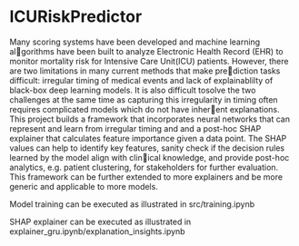 # ICURiskPredictor

Many scoring systems have been developed and machine learning algorithms have been built to analyze Electronic Health Record (EHR)
to monitor mortality risk for Intensive Care Unit(ICU) patients. However, there are two limitations in many current methods that make prediction tasks difficult: irregular timing of medical events and lack of explainablilty of black-box deep learning models. It is also difficult tosolve the two challenges at the same time as capturing this irregularity in timing often requires complicated models which do not have inherent explanations. This project builds a framework that incorporates neural networks that can represent and learn from irregular timing and and a post-hoc SHAP explainer that calculates feature importance given a data point. The SHAP values can help to identify key features, sanity check if the decision rules learned by the model align with clinical knowledge, and provide post-hoc analytics, e.g. patient clustering, for stakeholders for further evaluation. This framework can be further extended to more explainers and be more generic and applicable to more models.

Model training can be executed as illustrated in src/training.ipynb

SHAP explainer can be executed as illustrated in explainer_gru.ipynb/explanation_insights.ipynb
